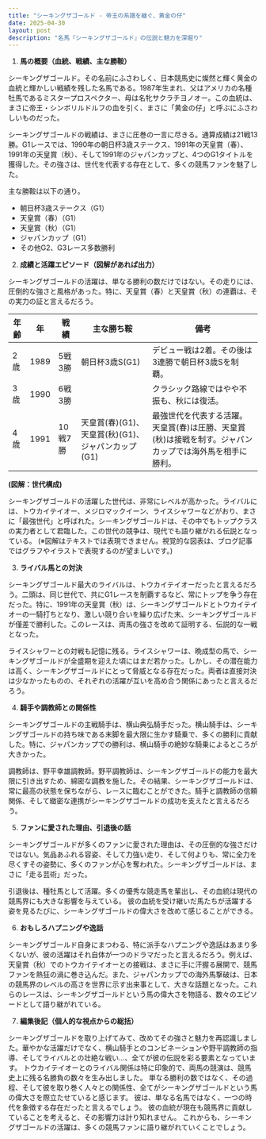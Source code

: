 ```yaml
---
title: "シーキングザゴールド - 帝王の系譜を継ぐ、黄金の仔"
date: 2025-04-30
layout: post
description: "名馬『シーキングザゴールド』の伝説と魅力を深堀り"
---
```


1. **馬の概要（血統、戦績、主な勝鞍）**

シーキングザゴールド。その名前にふさわしく、日本競馬史に燦然と輝く黄金の血統と輝かしい戦績を残した名馬である。1987年生まれ、父はアメリカの名種牡馬であるミスタープロスペクター、母は名牝サクラチヨノオー。この血統は、まさに帝王・シンボリルドルフの血を引く、まさに「黄金の仔」と呼ぶにふさわしいものだった。

シーキングザゴールドの戦績は、まさに圧巻の一言に尽きる。通算成績は21戦13勝。G1レースでは、1990年の朝日杯3歳ステークス、1991年の天皇賞（春）、1991年の天皇賞（秋）、そして1991年のジャパンカップと、4つのG1タイトルを獲得した。その強さは、世代を代表する存在として、多くの競馬ファンを魅了した。

主な勝鞍は以下の通り。

* 朝日杯3歳ステークス（G1）
* 天皇賞（春）（G1）
* 天皇賞（秋）（G1）
* ジャパンカップ（G1）
* その他G2、G3レース多数勝利


2. **成績と活躍エピソード（図解があれば出力）**


シーキングザゴールドの活躍は、単なる勝利の数だけではない。その走りには、圧倒的な強さと風格があった。特に、天皇賞（春）と天皇賞（秋）の連覇は、その実力の証と言えるだろう。

| 年齢 | 年 | 戦績 | 主な勝ち鞍 | 備考 |
|---|---|---|---|---|
| 2歳 | 1989 | 5戦3勝 | 朝日杯3歳S(G1) |  デビュー戦は2着。その後は3連勝で朝日杯3歳Sを制覇。 |
| 3歳 | 1990 | 6戦3勝 |  |  クラシック路線ではやや不振も、秋には復活。 |
| 4歳 | 1991 | 10戦7勝 | 天皇賞(春)(G1)、天皇賞(秋)(G1)、ジャパンカップ(G1) |  最強世代を代表する活躍。天皇賞(春)は圧勝、天皇賞(秋)は接戦を制す。ジャパンカップでは海外馬を相手に勝利。 |


**(図解：世代構成)**

シーキングザゴールドの活躍した世代は、非常にレベルが高かった。ライバルには、トウカイテイオー、メジロマックイーン、ライスシャワーなどがおり、まさに「最強世代」と呼ばれた。シーキングザゴールドは、その中でもトップクラスの実力者として君臨した。この世代の競争は、現代でも語り継がれる伝説となっている。  (※図解はテキストでは表現できません。視覚的な図表は、ブログ記事ではグラフやイラストで表現するのが望ましいです。)


3. **ライバル馬との対決**

シーキングザゴールド最大のライバルは、トウカイテイオーだったと言えるだろう。二頭は、同じ世代で、共にG1レースを制覇するなど、常にトップを争う存在だった。特に、1991年の天皇賞（秋）は、シーキングザゴールドとトウカイテイオーの一騎打ちとなり、激しい競り合いを繰り広げた末、シーキングザゴールドが僅差で勝利した。このレースは、両馬の強さを改めて証明する、伝説的な一戦となった。

ライスシャワーとの対戦も記憶に残る。ライスシャワーは、晩成型の馬で、シーキングザゴールドが全盛期を迎えた頃にはまだ若かった。しかし、その潜在能力は高く、シーキングザゴールドにとって脅威となる存在だった。両者は直接対決は少なかったものの、それぞれの活躍が互いを高め合う関係にあったと言えるだろう。


4. **騎手や調教師との関係性**

シーキングザゴールドの主戦騎手は、横山典弘騎手だった。横山騎手は、シーキングザゴールドの持ち味である末脚を最大限に生かす騎乗で、多くの勝利に貢献した。特に、ジャパンカップでの勝利は、横山騎手の絶妙な騎乗によるところが大きかった。

調教師は、野平幸雄調教師。野平調教師は、シーキングザゴールドの能力を最大限に引き出すため、綿密な調教を施した。その結果、シーキングザゴールドは、常に最高の状態を保ちながら、レースに臨むことができた。騎手と調教師の信頼関係、そして緻密な連携がシーキングザゴールドの成功を支えたと言えるだろう。


5. **ファンに愛された理由、引退後の話**

シーキングザゴールドが多くのファンに愛された理由は、その圧倒的な強さだけではない。気品あふれる容姿、そして力強い走り、そして何よりも、常に全力を尽くすその姿勢に、多くのファンが心を奪われた。シーキングザゴールドは、まさに「走る芸術」だった。

引退後は、種牡馬として活躍。多くの優秀な競走馬を輩出し、その血統は現代の競馬界にも大きな影響を与えている。  彼の血統を受け継いだ馬たちが活躍する姿を見るたびに、シーキングザゴールドの偉大さを改めて感じることができる。


6. **おもしろハプニングや逸話**

シーキングザゴールド自身にまつわる、特に派手なハプニングや逸話はあまり多くないが、彼の活躍はそれ自体が一つのドラマだったと言えるだろう。例えば、天皇賞（秋）でのトウカイテイオーとの接戦は、まさに手に汗握る展開で、競馬ファンを熱狂の渦に巻き込んだ。また、ジャパンカップでの海外馬撃破は、日本の競馬界のレベルの高さを世界に示す出来事として、大きな話題となった。これらのレースは、シーキングザゴールドという馬の偉大さを物語る、数々のエピソードとして語り継がれている。


7. **編集後記（個人的な視点からの総括）**

シーキングザゴールドを取り上げてみて、改めてその強さと魅力を再認識しました。華やかな活躍だけでなく、横山騎手とのコンビネーションや野平調教師の指導、そしてライバルとの壮絶な戦い…、全てが彼の伝説を彩る要素となっています。  トウカイテイオーとのライバル関係は特に印象的で、両馬の競演は、競馬史上に残る名勝負の数々を生み出しました。  単なる勝利の数ではなく、その過程、そして彼を取り巻く人々との関係性、全てがシーキングザゴールドという馬の偉大さを際立たせていると感じます。  彼は、単なる名馬ではなく、一つの時代を象徴する存在だったと言えるでしょう。  彼の血統が現在も競馬界に貢献していることを考えると、その影響力は計り知れません。  これからも、シーキングザゴールドの活躍は、多くの競馬ファンに語り継がれていくことでしょう。
